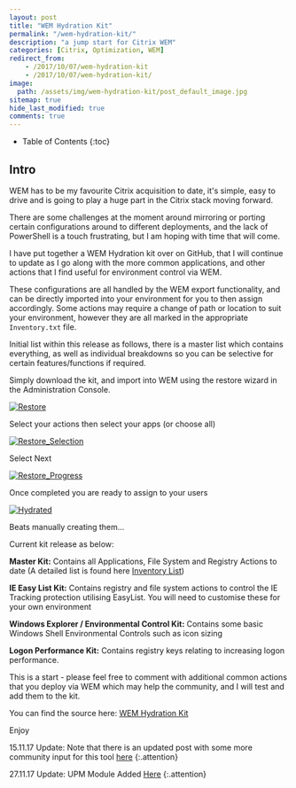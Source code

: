 ```yaml
---
layout: post
title: "WEM Hydration Kit"
permalink: "/wem-hydration-kit/"
description: "a jump start for Citrix WEM"
categories: [Citrix, Optimization, WEM]
redirect_from: 
    - /2017/10/07/wem-hydration-kit
    - /2017/10/07/wem-hydration-kit/
image:
  path: /assets/img/wem-hydration-kit/post_default_image.jpg
sitemap: true
hide_last_modified: true
comments: true
---
```


<!--excerpt-->

-  Table of Contents
{:toc}

## Intro

WEM has to be my favourite Citrix acquisition to date, it's simple, easy to drive and is going to play a huge part in the Citrix stack moving forward.

There are some challenges at the moment around mirroring or porting certain configurations around to different deployments, and the lack of PowerShell is a touch frustrating, but I am hoping with time that will come.

I have put together a WEM Hydration kit over on GitHub, that I will continue to update as I go along with the more common applications, and other actions that I find useful for environment control via WEM.

These configurations are all handled by the WEM export functionality, and can be directly imported into your environment for you to then assign accordingly. Some actions may require a change of path or location to suit your environment, however they are all marked in the appropriate `Inventory.txt` file.

Initial list within this release as follows, there is a master list which contains everything, as well as individual breakdowns so you can be selective for certain features/functions if required.

Simply download the kit, and import into WEM using the restore wizard in the Administration Console.

[![Restore]({{site.baseurl}}/assets/img/wem-hydration-kit/Restore.png)]({{site.baseurl}}/assets/img/wem-hydration-kit/Restore.png)

Select your actions then select your apps (or choose all)

[![Restore_Selection]({{site.baseurl}}/assets/img/wem-hydration-kit/Restore_Selection.png)]({{site.baseurl}}/assets/img/wem-hydration-kit/Restore_Selection.png)

Select Next

[![Restore_Progress]({{site.baseurl}}/assets/img/wem-hydration-kit/Restore_Progress.png)]({{site.baseurl}}/assets/img/wem-hydration-kit/Restore_Progress.png)

Once completed you are ready to assign to your users

[![Hydrated]({{site.baseurl}}/assets/img/wem-hydration-kit/Hydrated.png)]({{site.baseurl}}/assets/img/wem-hydration-kit/Hydrated.png)

Beats manually creating them...

Current kit release as below:

**Master Kit:** Contains all Applications, File System and Registry Actions to date (A detailed list is found here [Inventory List](https://github.com/JamesKindon/WEMHydrationKit/blob/master/README.md))

**IE Easy List Kit:** Contains registry and file system actions to control the IE Tracking protection utilising EasyList. You will need to customise these for your own environment

**Windows Explorer / Environmental Control Kit:** Contains some basic Windows Shell Environmental Controls such as icon sizing

**Logon Performance Kit:** Contains registry keys relating to increasing logon performance.

This is a start - please feel free to comment with additional common actions that you deploy via WEM which may help the community, and I will test and add them to the kit.

You can find the source here: [WEM Hydration Kit](https://github.com/JamesKindon/WEMHydrationKit)

Enjoy

15.11.17 Update: Note that there is an updated post with some more community input for this tool [here](http://jkindon.com/2017/11/14/wem-hydration-kit-update-community-style/) 
{:.attention}

27.11.17 Update: UPM Module Added [Here](http://jkindon.com/2017/11/27/citrix-upm-module-for-the-wem-hydration-kit/)
{:.attention}

